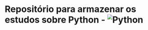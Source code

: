# Repositório para armazenar os estudos sobre Python - ![Python](https://img.shields.io/badge/python-3670A0?style=for-the-badge&logo=python&logoColor=ffdd54)
